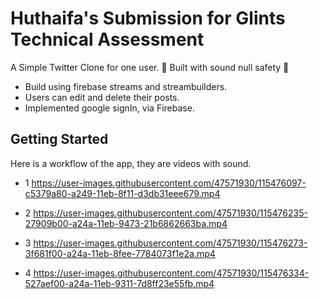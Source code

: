 # Huthaifa's Submission for Glints Technical Assessment

A Simple Twitter Clone for one user. 💪 Built with sound null safety 💪

  - Build using firebase streams and streambuilders.
  - Users can edit and delete their posts.
  - Implemented google signIn, via Firebase.
  
## Getting Started
Here is a workflow of the app, they are videos with sound.

  - 1
https://user-images.githubusercontent.com/47571930/115476097-c5379a80-a249-11eb-8f11-d3db31eee679.mp4

  - 2
https://user-images.githubusercontent.com/47571930/115476235-27909b00-a24a-11eb-9473-21b6862663ba.mp4

  - 3
https://user-images.githubusercontent.com/47571930/115476273-3f681f00-a24a-11eb-8fee-7784073f1e2a.mp4

  - 4
https://user-images.githubusercontent.com/47571930/115476334-527aef00-a24a-11eb-9311-7d8ff23e55fb.mp4






